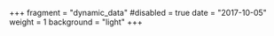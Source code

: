 +++
fragment = "dynamic_data"
#disabled = true
date = "2017-10-05"
weight = 1
background = "light"
+++
